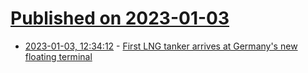 # [Published on 2023-01-03](index.md)

* [2023-01-03, 12:34:12](https://news.ycombinator.com/item?id=34230637) - [First LNG tanker arrives at Germany's new floating terminal](https://www.dw.com/en/first-lng-tanker-arrives-at-germanys-new-floating-terminal/a-64272015)
